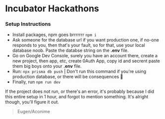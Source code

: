 # Incubator Hackathons

### Setup Instructions

- Install packages, npm goes brrrrrrr `npm i`
- Ask someone for the database url if you want production one, if no-one responds to you, then that's your fault, so for that, use your local database noob. Paste the databse string on the **.env** file.
- Go on Google Dev Console, surely you have an account there, create a new project, then app, etc, create 0Auth App, copy id and secrent paste them big boys onto your **.env** file.
- Run: `npx prisma db push` | Don't run this command if you're using production database, or there will be consequences 👀
- Finally, run `npm run dev`

If the project does not run, or there's an error, it's probably because I did this entire setup in 1 hour, and forgot to mention something. It's alright though, you'll figure it out.

> Eugen/Aconime
